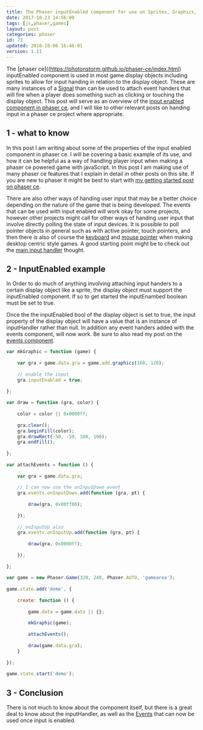 ```yaml
---
title: The Phaser inputEnabled component for use on Sprites, Graphics, ect
date: 2017-10-23 14:56:00
tags: [js,phaser,games]
layout: post
categories: phaser
id: 73
updated: 2018-10-06 16:46:01
version: 1.11
---
```


The [phaser ce]((https://photonstorm.github.io/phaser-ce/index.html) inputEnabled component is used in most game display objects including sprites to allow for input handing in relation to the display object. These are many instances of a [Signal](/2018/10/04/phaser-signal/) than can be used to attach event handers that will fire when a player does something such as clicking or touching the display object. This post will serve as an overview of the [input enabled component in phaser ce](https://photonstorm.github.io/phaser-ce/Phaser.Component.InputEnabled.html), and I will like to other relevant posts on handing input in a phaser ce project where appropriate.

<!-- more -->

## 1 - what to know

In this post I am writing about some of the properties of the input enabled component in phaser ce. I will be covering a basic example of its use, and how it can be helpful as a way of handling player input when making a phaser ce powered game with javaScript. In this post I am making use of many phaser ce features that I explain in detail in other posts on this site. If you are new to phaser it might be best to start with [my getting started post on phaser ce](/2017/10/04/phaser-getting-started/). 

There are also other ways of handing user input that may be a better choice depending on the nature of the game that is being developed. The events that can be used with input enabled will work okay for some projects, however other projects might call for other ways of handing user input that involve directly polling the state of input devices. It is possible to poll pointer objects in general such as with active pointer, touch pointers, and then there is also of course the [keyboard](/2017/10/13/phaser-gameobj-input-keyboard/) and [mouse pointer](/2017/10/12/phaser-input-mousepointer/) when making desktop centric style games. A good starting point might be to check out the [main input handler](/2017/10/13/phaser-gameobj-input/) thought.

## 2 - InputEnabled example

In Order to do much of anything involving attaching input handers to a certain display object like a sprite, the display object must support the inputEnabled component. If so to get started the inputEnambed boolean must be set to true.

Once the the inputEnabled bool of the display object is set to true, the input property of the display object will have a value that is an instance of inputHandler rather than null. In addition any event handers added with the events component, will now work. Be sure to also read my post on the [events component](/2017/10/26/phaser-components-events/).

```js
var mkGraphic = function (game) {
 
    var gra = game.data.gra = game.add.graphics(160, 120);
 
    // enable the input
    gra.inputEnabled = true;
 
};
 
var draw = function (gra, color) {
 
    color = color || 0x0000ff;
 
    gra.clear();
    gra.beginFill(color);
    gra.drawRect(-50, -50, 100, 100);
    gra.endFill();
 
};
 
var attachEvents = function () {
 
    var gra = game.data.gra;
 
    // I can now use the onInputDown event
    gra.events.onInputDown.add(function (gra, pt) {
 
        draw(gra, 0x00ff00);
 
    });
 
    // onInputUp also
    gra.events.onInputUp.add(function (gra, pt) {
 
        draw(gra, 0x0000ff);
 
    });
 
};
 
var game = new Phaser.Game(320, 240, Phaser.AUTO, 'gamearea');
 
game.state.add('demo', {
 
    create: function () {
 
        game.data = game.data || {};
 
        mkGraphic(game);
 
        attachEvents();
 
        draw(game.data.gra);
    }
 
});
 
game.state.start('demo');
```

## 3 - Conclusion

There is not much to know about the component itself, but there is a great deal to know about the inputHandler, as well as the [Events](/2017/10/26/phaser-components-events/) that can now be used once input is enabled.
